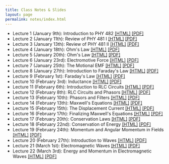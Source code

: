```yaml
---
title: Class Notes & Slides
layout: page
permalink: notes/index.html
---
```


* Lecture 1 (January 9th): Introduction to PHY 482 [[HTML]](./01-slides.html) [[PDF]](./01-slides.pdf)
* Lecture 2 (January 11th): Review of PHY 481 I [[HTML]](./02-slides.html) [[PDF]](./02-slides.pdf)
* Lecture 3 (January 13th): Review of PHY 481 II [[HTML]](./03-slides.html) [[PDF]](./03-slides.pdf)
* Lecture 4 (January 18th): Ohm's Law [[HTML]](./04-slides.html) [[PDF]](./04-slides.pdf)
* Lecture 5 (January 20th): Ohm's Law [[HTML]](./05-slides.html) [[PDF]](./05-slides.pdf)
* Lecture 6 (January 23rd): Electromotive Force [[HTML]](./06-slides.html) [[PDF]](./06-slides.pdf)
* Lecture 7 (January 25th): The Motional EMF [[HTML]](./07-slides.html) [[PDF]](./07-slides.pdf)
* Lecture 8 (January 27th): Introduction to Faraday's Law [[HTML]](./08-slides.html) [[PDF]](./08-slides.pdf)
* Lecture 9 (February 1st): Faraday's Law [[HTML]](./09-slides.html) [[PDF]](./09-slides.pdf)
* Lecture 10 (February 3rd): Inductance [[HTML]](./10-slides.html) [[PDF]](./10-slides.pdf)
* Lecture 11 (February 6th): Introduction to RLC Circuits [[HTML]](./11-slides.html) [[PDF]](./11-slides.pdf)
* Lecture 12 (February 8th): RLC Circuits and Phasors [[HTML]](./12-slides.html) [[PDF]](./12-slides.pdf)
* Lecture 13 (February 10th): Phasors and Filters [[HTML]](./13-slides.html) [[PDF]](./13-slides.pdf)
* Lecture 14 (February 13th): Maxwell's Equations [[HTML]](./14-slides.html) [[PDF]](./14-slides.pdf)
* Lecture 15 (February 15th): The Displacement Current [[HTML]](./15-slides.html) [[PDF]](./15-slides.pdf)
* Lecture 16 (February 17th): Finalizing Maxwell's Equations [[HTML]](./16-slides.html) [[PDF]](./16-slides.pdf)
* Lecture 17 (February 20th): Conservation Laws [[HTML]](./17-slides.html) [[PDF]](./17-slides.pdf)
* Lecture 18 (February 22nd): Conservation of Energy [[HTML]](./18-slides.html) [[PDF]](./18-slides.pdf)
* Lecture 19 (February 24th): Momentum and Angular Momentum in Fields [[HTML]](./19-slides.html) [[PDF]](./19-slides.pdf)
* Lecture 20 (February 27th): Introduction to Waves [[HTML]](./20-slides.html) [[PDF]](./20-slides.pdf)
* Lecture 21 (March 1st): Electromagnetic Waves [[HTML]](./21-slides.html) [[PDF]](./21-slides.pdf)
* Lecture 22 (March 3rd): Energy and Momentum in Electromagnetic Waves [[HTML]](./22-slides.html) [[PDF]](./22-slides.pdf)
